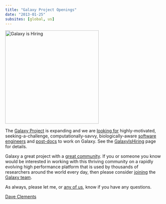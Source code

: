 ```yaml
---
title: "Galaxy Project Openings"
date: "2013-01-25"
subsites: [global, us]
---
```

<div class='right'><a href='/galaxy-is-hiring/'><img src="/images/news-graphics/GalaxyIsHiringWordCloud2.png" alt="Galaxy is Hiring" width="300" /></a></div>

The [Galaxy Project](http://galaxyproject.org/) is expanding and we are [looking for](/galaxy-is-hiring/) highly-motivated, seeking-a-challenge, computationally-savvy, biologically-aware [software engineers](/galaxy-is-hiring/#software-engineers) and [post-docs](/galaxy-is-hiring/) to work on Galaxy. See the [GalaxyIsHiring](/galaxy-is-hiring/) page for details.

Galaxy a great project with a [great community](/events/gcc2013/). If you or someone you know would be interested in working with this thriving community on a rapidly evolving high performance platform that is used by thousands of researchers around the world every day, then please consider [joining](/galaxy-is-hiring/) the [Galaxy team](/galaxy-team/).

As always, please let me, or [any of us](/galaxy-team/), know if you have any questions.

[Dave Clements](/people/dave-clements/)
